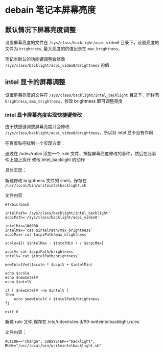 # debain 笔记本屏幕亮度

## 默认情况下屏幕亮度调整

设置屏幕亮度的文件在 `/sys/class/backlight/acpi_video0` 目录下，设置亮度的文件为 `brightness`, 最大亮度的的值记录在 `max_brightness`,

笔记本默认的功能键调整会修改 `/sys/class/backlight/acpi_video0/brightness` 的值

## intel 显卡的屏幕调整

设置屏幕亮度的文件在 `/sys/class/backlight/intel_backlight` 目录下，同样有 `brightness`,  `max_brightness`，修改 brightness 即可调整亮度

### intel 显卡屏幕亮度实现快捷键修改

由于快捷键调整屏幕亮度只会修改 `/sys/class/backlight/acpi_video0/brightness`，所以对 intel 显卡没有作用

在百度贴吧找到一个实现方案：

通过在 /udev/rules 添加一个 rule 文件，捕捉屏幕亮度修改的事件，然后在此事件上加上执行 修改 intel_backlight 的动作

具体实现：

新建修改 brightness 文件的 shell，保存在 `/usr/local/bin/writeintelbacklight.sh`

文件内容
```
#!/bin/bash

intelPath='/sys/class/backlight/intel_backlight'
acpiPath='/sys/class/backlight/acpi_video0'

intelMin=100000
intelMax=`cat $intelPath/max_brightness`
acpiMax=`cat $acpiPath/max_brightness`

scale=$[( $intelMax - $intelMin ) / $acpiMax]

acpiV=`cat $acpiPath/brightness`
intelV=`cat $intelPath/brightness`

newIntelV=$[$scale * $acpiV + $intelMin]

echo $scale
echo $newIntelV
echo $intelV

if [ $newIntelV -ne $intelV ]
then
    echo $newIntelV > $intelPath/brightness
fi

exit 0
```

新建 rule 文件,保存在 /etc/udev/rules.d/99-writeintelbacklight.rules

文件内容：
```
ACTION=="change", SUBSYSTEM=="backlight", RUN+="/usr/local/bin/writeintelbacklight.sh"
```

